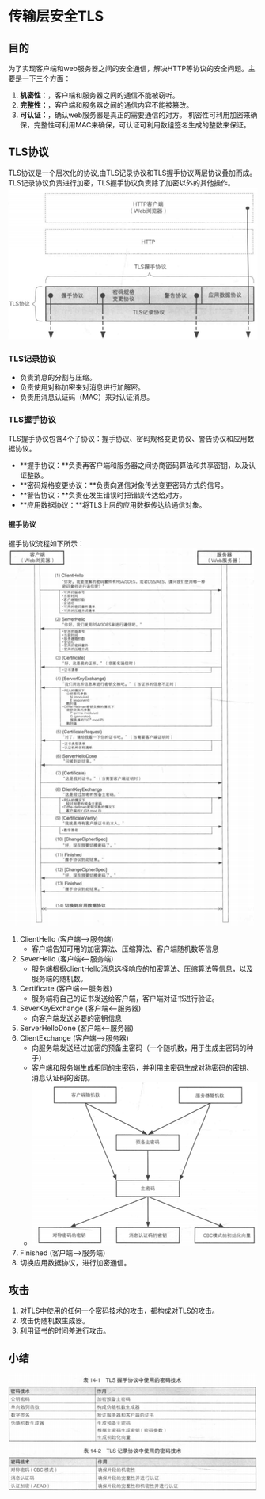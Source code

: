 # 传输层安全TLS

## 目的
为了实现客户端和web服务器之间的安全通信，解决HTTP等协议的安全问题。主要是一下三个方面：
1. **机密性：**，客户端和服务器之间的通信不能被窃听。
2. **完整性：**，客户端和服务器之间的通信内容不能被篡改。
3. **可认证：**，确认web服务器是真正的需要通信的对方。
机密性可利用加密来确保，完整性可利用MAC来确保，可认证可利用数组签名生成的整数来保证。


## TLS协议
TLS协议是一个层次化的协议,由TLS记录协议和TLS握手协议两层协议叠加而成。TLS记录协议负责进行加密，TLS握手协议负责除了加密以外的其他操作。
![TLS协议层次结构](tls_level.png)

### TLS记录协议
- 负责消息的分割与压缩。
- 负责使用对称加密来对消息进行加解密。
- 负责用消息认证码（MAC）来对认证消息。

### TLS握手协议
TLS握手协议包含4个子协议：握手协议、密码规格变更协议、警告协议和应用数据协议。
- **握手协议：**负责再客户端和服务器之间协商密码算法和共享密钥，以及认证整数。
- **密码规格变更协议：**负责向通信对象传达变更密码方式的信号。
- **警告协议：**负责在发生错误时把错误传达给对方。
- **应用数据协议：**将TLS上层的应用数据传达给通信对象。

#### 握手协议
握手协议流程如下所示：
![TLS握手协议](tls_handshake.png)
1. ClientHello (客户端-->服务端)
   - 客户端告知可用的加密算法、压缩算法、客户端随机数等信息
2. SeverHello (客户端<--服务端)
   - 服务端根据clientHello消息选择响应的加密算法、压缩算法等信息，以及服务端的随机数。
3. Certificate (客户端<--服务器)
   - 服务端将自己的证书发送给客户端，客户端对证书进行验证。
4. SeverKeyExchange (客户端<--服务器)
   - 向客户端发送必要的密钥信息
5. ServerHelloDone (客户端<--服务器)
6. ClientExchange (客户端-->服务器)
   - 向服务端发送经过加密的预备主密码（一个随机数，用于生成主密码的种子）
   - 客户端和服务端生成相同的主密码，并利用主密码生成对称密码的密钥、消息认证码的密钥。
   - ![密钥素材生成](tls_crypto.png)
7. Finished (客户端-->服务端)
8. 切换应用数据协议，进行加密通信。

## 攻击
1. 对TLS中使用的任何一个密码技术的攻击，都构成对TLS的攻击。
2. 攻击伪随机数生成器。
3. 利用证书的时间差进行攻击。

## 小结
![TLS中密码技术](tls_summary.png)

